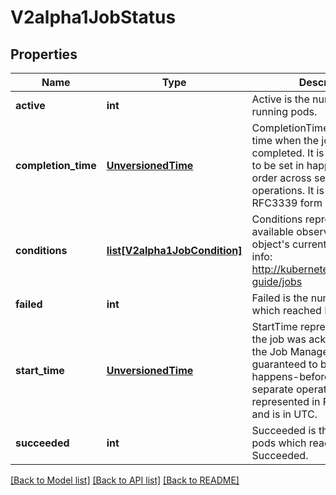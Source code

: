 # V2alpha1JobStatus

## Properties
Name | Type | Description | Notes
------------ | ------------- | ------------- | -------------
**active** | **int** | Active is the number of actively running pods. | [optional] 
**completion_time** | [**UnversionedTime**](UnversionedTime.md) | CompletionTime represents time when the job was completed. It is not guaranteed to be set in happens-before order across separate operations. It is represented in RFC3339 form and is in UTC. | [optional] 
**conditions** | [**list[V2alpha1JobCondition]**](V2alpha1JobCondition.md) | Conditions represent the latest available observations of an object&#39;s current state. More info: http://kubernetes.io/docs/user-guide/jobs | [optional] 
**failed** | **int** | Failed is the number of pods which reached Phase Failed. | [optional] 
**start_time** | [**UnversionedTime**](UnversionedTime.md) | StartTime represents time when the job was acknowledged by the Job Manager. It is not guaranteed to be set in happens-before order across separate operations. It is represented in RFC3339 form and is in UTC. | [optional] 
**succeeded** | **int** | Succeeded is the number of pods which reached Phase Succeeded. | [optional] 

[[Back to Model list]](../README.md#documentation-for-models) [[Back to API list]](../README.md#documentation-for-api-endpoints) [[Back to README]](../README.md)


